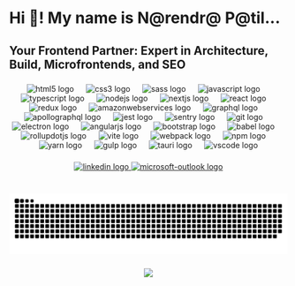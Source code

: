 <h1 align="left">Hi 👋! My name is N@rendr@ P@til...</h1>

###

<h2 align="left">Your Frontend Partner: Expert in Architecture, Build, Microfrontends, and SEO</h2>

###

<div align="center">
  <img src="https://cdn.simpleicons.org/html5/E34F26" height="32" alt="html5 logo"  />
  <img width="14" />
  <img src="https://cdn.jsdelivr.net/gh/devicons/devicon/icons/css3/css3-original.svg" height="32" alt="css3 logo"  />
  <img width="14" />
  <img src="https://skillicons.dev/icons?i=sass" height="32" alt="sass logo"  />
  <img width="14" />
  <img src="https://cdn.jsdelivr.net/gh/devicons/devicon/icons/javascript/javascript-original.svg" height="32" alt="javascript logo"  />
  <img width="14" />
  <img src="https://cdn.jsdelivr.net/gh/devicons/devicon/icons/typescript/typescript-original.svg" height="32" alt="typescript logo"  />
  <img width="14" />
  <img src="https://cdn.simpleicons.org/nodedotjs/339933" height="32" alt="nodejs logo"  />
  <img width="14" />
  <img src="https://cdn.jsdelivr.net/gh/devicons/devicon/icons/nextjs/nextjs-original.svg" height="32" alt="nextjs logo"  />
  <img width="14" />
  <img src="https://cdn.jsdelivr.net/gh/devicons/devicon/icons/react/react-original.svg" height="32" alt="react logo"  />
  <img width="14" />
  <img src="https://skillicons.dev/icons?i=redux" height="32" alt="redux logo"  />
  <img width="14" />
  <img src="https://cdn.jsdelivr.net/gh/devicons/devicon/icons/amazonwebservices/amazonwebservices-line-wordmark.svg" height="32" alt="amazonwebservices logo"  />
  <img width="14" />
  <img src="https://cdn.jsdelivr.net/gh/devicons/devicon/icons/graphql/graphql-plain.svg" height="32" alt="graphql logo"  />
  <img width="14" />
  <img src="https://cdn.simpleicons.org/apollographql/311C87" height="32" alt="apollographql logo"  />
  <img width="14" />
  <img src="https://cdn.simpleicons.org/jest/C21325" height="32" alt="jest logo"  />
  <img width="14" />
  <img src="https://skillicons.dev/icons?i=sentry" height="32" alt="sentry logo"  />
  <img width="14" />
  <img src="https://cdn.simpleicons.org/git/F05032" height="32" alt="git logo"  />
  <img width="14" />
  <img src="https://cdn.jsdelivr.net/gh/devicons/devicon/icons/electron/electron-original.svg" height="32" alt="electron logo"  />
  <img width="14" />
  <img src="https://cdn.jsdelivr.net/gh/devicons/devicon/icons/angularjs/angularjs-original.svg" height="32" alt="angularjs logo"  />
  <img width="14" />
  <img src="https://cdn.jsdelivr.net/gh/devicons/devicon/icons/bootstrap/bootstrap-original.svg" height="32" alt="bootstrap logo"  />
  <img width="14" />
  <img src="https://cdn.jsdelivr.net/gh/devicons/devicon/icons/babel/babel-original.svg" height="32" alt="babel logo"  />
  <img width="14" />
  <img src="https://skillicons.dev/icons?i=rollupjs" height="32" alt="rollupdotjs logo"  />
  <img width="14" />
  <img src="https://skillicons.dev/icons?i=vite" height="32" alt="vite logo"  />
  <img width="14" />
  <img src="https://cdn.jsdelivr.net/gh/devicons/devicon/icons/webpack/webpack-original.svg" height="32" alt="webpack logo"  />
  <img width="14" />
  <img src="https://cdn.jsdelivr.net/gh/devicons/devicon/icons/npm/npm-original-wordmark.svg" height="32" alt="npm logo"  />
  <img width="14" />
  <img src="https://cdn.jsdelivr.net/gh/devicons/devicon/icons/yarn/yarn-original.svg" height="32" alt="yarn logo"  />
  <img width="14" />
  <img src="https://cdn.simpleicons.org/gulp/CF4647" height="32" alt="gulp logo"  />
  <img width="14" />
  <img src="https://skillicons.dev/icons?i=tauri" height="32" alt="tauri logo"  />
  <img width="14" />
  <img src="https://skillicons.dev/icons?i=vscode" height="32" alt="vscode logo"  />
</div>

###

<div align="center">
  <a href="https://www.linkedin.com/in/narendrapatil1988/" target="_blank">
    <img src="https://img.shields.io/static/v1?message=LinkedIn&logo=linkedin&label=&color=0077B5&logoColor=white&labelColor=0077B5&style=for-the-badge" height="37" alt="linkedin logo"  />
  </a>
  <a href="email:narendra_patil_g@outlook.com" target="_blank">
    <img src="https://img.shields.io/static/v1?message=Outlook&logo=microsoft-outlook&label=&color=0078D4&logoColor=white&labelColor=&style=for-the-badge" height="37" alt="microsoft-outlook logo"  />
  </a>
</div>

###

<br clear="both">
<picture>
  <source media="(prefers-color-scheme: dark)" srcset="github-snake-dark.svg" />
  <source media="(prefers-color-scheme: light)" srcset="github-snake.svg" />
  <img alt="github-snake" src="github-snake.svg" />
</picture>

###

<div align="center">
  <img src="https://profile-counter.glitch.me/narenpatil11/count.svg?"  />
</div>

###
